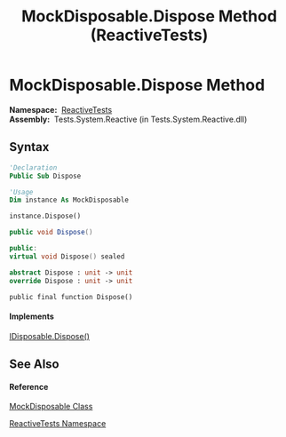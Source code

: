 ﻿---
title: MockDisposable.Dispose Method  (ReactiveTests)
TOCTitle: Dispose Method
ms:assetid: M:ReactiveTests.MockDisposable.Dispose
ms:mtpsurl: https://msdn.microsoft.com/en-us/library/reactivetests.mockdisposable.dispose(v=VS.103)
ms:contentKeyID: 36619620
ms.date: 06/28/2011
mtps_version: v=VS.103
f1_keywords:
- ReactiveTests.MockDisposable.Dispose
dev_langs:
- CSharp
- JScript
- VB
- FSharp
- c++
---

# MockDisposable.Dispose Method

**Namespace:**  [ReactiveTests](hh303221\(v=vs.103\).md)  
**Assembly:**  Tests.System.Reactive (in Tests.System.Reactive.dll)

## Syntax

``` vb
'Declaration
Public Sub Dispose
```

``` vb
'Usage
Dim instance As MockDisposable

instance.Dispose()
```

``` csharp
public void Dispose()
```

``` c++
public:
virtual void Dispose() sealed
```

``` fsharp
abstract Dispose : unit -> unit 
override Dispose : unit -> unit 
```

``` jscript
public final function Dispose()
```

#### Implements

[IDisposable.Dispose()](https://msdn.microsoft.com/en-us/library/es4s3w1d)  

## See Also

#### Reference

[MockDisposable Class](hh314705\(v=vs.103\).md)

[ReactiveTests Namespace](hh303221\(v=vs.103\).md)

